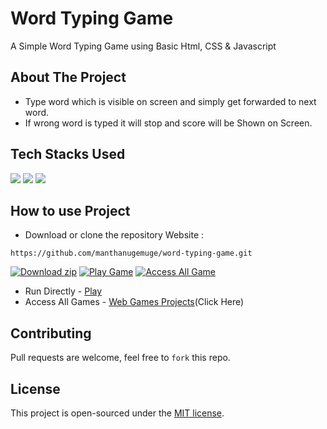 # Word Typing Game

A Simple Word Typing Game using Basic Html, CSS & Javascript

## About The Project
- Type word which is visible on screen and simply get forwarded to next word.
- If wrong word is typed it will stop and score will be Shown on Screen.

## Tech Stacks Used

<a target="_blank" href="https://www.w3schools.com/html/default.asp"><img src="https://img.shields.io/badge/html5%20-%23E34F26.svg?&style=for-the-badge&logo=html5&logoColor=white"></img></a>
<a target="_blank" href="https://www.w3schools.com/css/default.asp"><img src="https://img.shields.io/badge/css3%20-%231572B6.svg?&style=for-the-badge&logo=css3&logoColor=white"></img></a>
<a target="_blank" href="https://www.w3schools.com/js/default.asp"><img src="https://img.shields.io/badge/javascript%20-%23323330.svg?&style=for-the-badge&logo=javascript&logoColor=%23F7DF1E"></img></a>

## How to use Project

- Download or clone the repository Website : 

```
https://github.com/manthanugemuge/word-typing-game.git
```

[![Download zip](https://custom-icon-badges.herokuapp.com/badge/-Download-navy?style=for-the-badge&logo=download&logoColor=white "Download zip")](https://github.com/manthanugemuge/advance-snake-game/archive/refs/heads/main.zip)
[![Play Game](https://custom-icon-badges.herokuapp.com/badge/-Play_Game-3A3B3C?style=for-the-badge&logo=controller&logoColor=white "Play Game")](https://manthanugemuge.github.io/advance-snake-game/)
[![Access All Game](https://custom-icon-badges.herokuapp.com/badge/-Access_All_Game-0C090A?style=for-the-badge&logo=controller&logoColor=white "Access All Game")](https://github.com/manthanugemuge/WebGames-Projects)

- Run Directly - [Play](https://manthanugemuge.github.io/WordTypingGame/)
- Access All Games - [Web Games Projects](https://github.com/ManthanUgemuge/WebGames-Projects)(Click Here)

## Contributing
Pull requests are welcome, feel free to ```fork``` this repo.

## License
This project is open-sourced under the [MIT license]().
